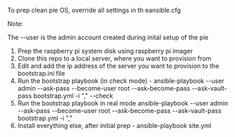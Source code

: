 To prep clean pie OS, override all settings in th eansible.cfg

Note:

The --user is the admin account created during inital setup of the pie


1) Prep the raspberry pi system disk using raspberry pi imager
2) Clone this repo to a local server, where you want to provision from
3) Edit and add the ip address of the server you want to provision to the bootstrap.ini file
4) Run the bootstrap playbook (in check mode)  - ansible-playbook --user admin --ask-pass --become-user root --ask-become-pass --ask-vault-pass bootstrap.yml -i "<ipaddress>," --check
5) Run the bootstrap playbook in real mode ansible-playbook --user admin --ask-pass --become-user root --ask-become-pass --ask-vault-pass bootstrap.yml -i "<ipaddress>,"
6) Install everything else, after initial prep - ansible-playbook site.yml
